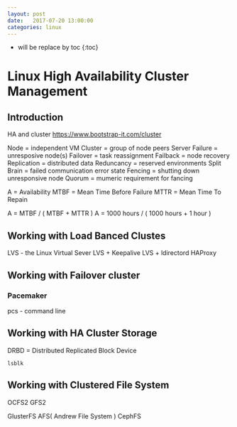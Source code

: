 ```yaml
---
layout: post
date:   2017-07-20 13:00:00
categories: linux
---
```

* will be replace by toc
{:toc}

# Linux High Availability Cluster Management


## Introduction

HA and cluster
https://www.bootstrap-it.com/cluster

Node    = independent VM
Cluster = group of node peers
Server Failure = unresposive node(s)
Failover = task reassignment
Failback = node recovery
Replication = distributed data
Reduncancy = reserved environments
Split Brain = failed communication error state
Fencing = shutting down unresponsive node
Quorum = mumeric requirement for fancing

A = Availability
MTBF = Mean Time Before Failure
MTTR = Mean Time To Repain

A = MTBF / ( MTBF + MTTR )
A = 1000 hours / ( 1000 hours + 1 hour )

## Working with Load Banced Clustes

LVS - the Linux Virtual Sever
LVS + Keepalive
LVS + ldirectord
HAProxy

## Working with Failover cluster

### Pacemaker
pcs - command line

## Working with HA Cluster Storage

DRBD = Distributed Replicated Block Device

~~~
lsblk
~~~

## Working with Clustered File System

OCFS2
GFS2

GlusterFS
AFS( Andrew File System )
CephFS